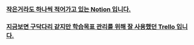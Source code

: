 ### [작은거라도 하나씩 적어가고 있는 Notion 입니다.](https://bit.ly/3A4nCu9)
### [지금보면 구닥다리 같지만 학습목표 관리를 위해 잘 사용했던 Trello 입니다.](https://trello.com/b/UrcinQhP/android-study)
